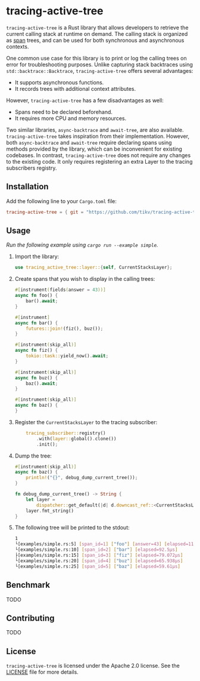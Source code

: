 # tracing-active-tree

`tracing-active-tree` is a Rust library that allows developers to retrieve the current calling stack at runtime on demand. The calling stack is organized as [span](https://docs.rs/tracing/latest/tracing/span/index.html) trees, and can be used for both synchronous and asynchronous contexts.

One common use case for this library is to print or log the calling trees on error for troubleshooting purposes. Unlike capturing stack backtraces using `std::backtrace::Backtrace`, `tracing-active-tree` offers several advantages:

- It supports asynchronous functions.
- It records trees with additional context attributes.

However, `tracing-active-tree` has a few disadvantages as well:

- Spans need to be declared beforehand.
- It requires more CPU and memory resources.

Two similar libraries, `async-backtrace` and `await-tree`, are also available. `tracing-active-tree` takes inspiration from their implementation. However, both `async-backtrace` and `await-tree` require declaring spans using methods provided by the library, which can be inconvenient for existing codebases. In contrast, `tracing-active-tree` does not require any changes to the existing code. It only requires registering an extra Layer to the tracing subscribers registry.

## Installation

Add the following line to your `Cargo.toml` file:

```toml
tracing-active-tree = { git = "https://github.com/tikv/tracing-active-tree.git", branch = "master" }
```

## Usage

*Run the following example using `cargo run --example simple`.*

1. Import the library:

    ```rust
    use tracing_active_tree::layer::{self, CurrentStacksLayer};
    ```

1. Create spans that you wish to display in the calling trees:

    ```rust
    #[instrument(fields(answer = 43))]
    async fn foo() {
        bar().await;
    }

    #[instrument]
    async fn bar() {
        futures::join!(fiz(), buz());
    }

    #[instrument(skip_all)]
    async fn fiz() {
        tokio::task::yield_now().await;
    }

    #[instrument(skip_all)]
    async fn buz() {
        baz().await;
    }

    #[instrument(skip_all)]
    async fn baz() {
    }
    ```

1. Register the `CurrentStacksLayer` to the tracing subscriber:

    ```rust
        tracing_subscriber::registry()
            .with(layer::global().clone())
            .init();
    ```

1. Dump the tree:

    ```rust
    #[instrument(skip_all)]
    async fn baz() {
        println!("{}", debug_dump_current_tree());
    }

    fn debug_dump_current_tree() -> String {
        let layer =
            dispatcher::get_default(|d| d.downcast_ref::<CurrentStacksLayer>().unwrap().clone());
        layer.fmt_string()
    }
    ```

1. The following tree will be printed to the stdout:

    ```sh
    1
    └[examples/simple.rs:5] [span_id=1] ["foo"] [answer=43] [elapsed=114.659µs]
    └[examples/simple.rs:10] [span_id=2] ["bar"] [elapsed=92.5µs]
    ├[examples/simple.rs:15] [span_id=3] ["fiz"] [elapsed=79.072µs]
    └[examples/simple.rs:20] [span_id=4] ["buz"] [elapsed=65.938µs]
    └[examples/simple.rs:25] [span_id=5] ["baz"] [elapsed=59.61µs]
    ```

## Benchmark

TODO

## Contributing

TODO

## License

`tracing-active-tree` is licensed under the Apache 2.0 license. See the [LICENSE](./LICENSE) file for more details.
